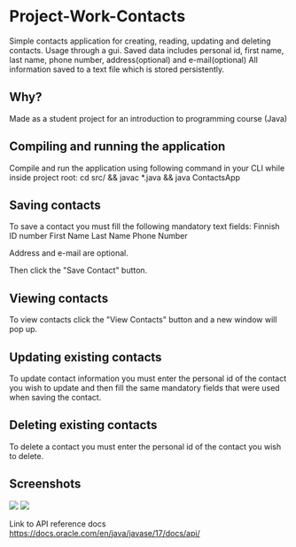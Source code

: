 # Project-Work-Contacts
Simple contacts application for creating, reading, updating and deleting contacts.
Usage through a gui. Saved data includes personal id, first name, last name,
phone number, address(optional) and e-mail(optional)
All information saved to a text file which is stored persistently.

## Why?
Made as a student project for an introduction to programming course (Java)

## Compiling and running the application
Compile and run the application using following command in your CLI while inside project root:
cd src/ && javac *.java && java ContactsApp

## Saving contacts
To save a contact you must fill the following mandatory text fields:
Finnish ID number
First Name
Last Name
Phone Number

Address and e-mail are optional.

Then click the "Save Contact" button.

## Viewing contacts
To view contacts click the "View Contacts" button and a new window will pop up.

## Updating existing contacts
To update contact information you must enter the personal id of the
contact you wish to update and then fill the same mandatory fields
that were used when saving the contact.

## Deleting existing contacts
To delete a contact you must enter the personal id of the contact
you wish to delete.

## Screenshots
<img src="https://i.imgur.com/AYJrHZ5.png"/>
<img src="https://i.imgur.com/4B0yHqB.png"/>

Link to API reference docs
https://docs.oracle.com/en/java/javase/17/docs/api/